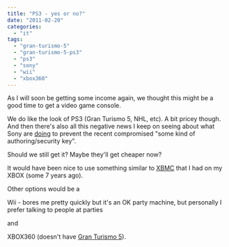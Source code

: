 ```yaml
---
title: "PS3 - yes or no?"
date: "2011-02-20"
categories: 
  - "it"
tags: 
  - "gran-turismo-5"
  - "gran-turismo-5-ps3"
  - "ps3"
  - "sony"
  - "wii"
  - "xbox360"
---
```


As I will soon be getting some income again, we thought this might be a good time to get a video game console.

We do like the look of PS3 (Gran Turismo 5, NHL, etc). A bit pricey though. And then there's also all this negative news I keep on seeing about what Sony are [doing](http://www.myce.com/news/sony-speaks-ps3-hackers-will-be-permanently-banned-from-psn-40255/ "sony bann ps3 hackers") to prevent the recent compromised "some kind of authoring/security key".

Should we still get it? Maybe they'll get cheaper now?

It would have been nice to use something similar to [XBMC](http://www.ps3-hacks.com/2010/05/15/its-xbmc-on-the-ps3/ "xbmc on ps3") that I had on my XBOX (some 7 years ago).

Other options would be a

Wii - bores me pretty quickly but it's an OK party machine, but personally I prefer talking to people at parties

and

XBOX360 (doesn't have [Gran Turismo 5](http://en.wikipedia.org/wiki/Gran_Turismo_5 "gt5 wikipedia")).
